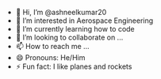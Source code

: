 - 👋 Hi, I’m @ashneelkumar20
- 👀 I’m interested in Aerospace Engineering
- 🌱 I’m currently learning how to code
- 💞️ I’m looking to collaborate on ...
- 📫 How to reach me ...
- 😄 Pronouns: He/Him
- ⚡ Fun fact: I like planes and rockets

<!---
ashneelkumar20/ashneelkumar20 is a ✨ special ✨ repository because its `README.md` (this file) appears on your GitHub profile.
You can click the Preview link to take a look at your changes.
--->
